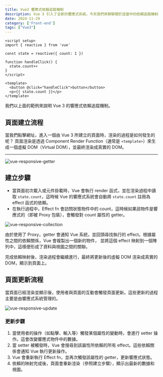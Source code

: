 ```yaml
---
title: Vue3 響應式依賴追蹤機制 
description: Vue 3 引入了全新的響應式系統，今天我們來聊聊關於這當中的依賴追蹤機制。
date: 2024-11-29
category: ['Front-end']
tags: ["Vue3"]
---
```


```vue
<script setup>
import { reactive } from 'vue'

const state = reactive({ count: 1 })

function handleClick() {
  state.count++
}
</script>

<template>
  <button @click="handleClick">button</button>
  <p>{{ state.count }}</p>
</template>
```

我們以上面的範例來說明 Vue 3 的響應式依賴追蹤機制。
## 頁面建立流程
當我們點擊網址，進入一個由 Vue 3 所建立的頁面時，渲染的過程是如何發生的呢？
頁面渲染是透過 Component Render Function（通常是 `<template>`）來生成一個虛擬 DOM（Virtual DOM），並最終渲染成真實的 DOM。

---

![vue-responsive-getter](/blog/vue-responsive-getter.png)

## 建立步驟

- 當頁面初次載入或元件掛載時，Vue 會執行 render 函式，並在渲染過程中讀取 `state.count`，這時候 Vue 的響應式系統會自動將 `state.count` 註冊為 effect 函式的依賴。
- 在執行過程中，Effect fn 會訪問狀態物件中的 count，這時候如果該物件是響應式的（即被 Proxy 包裝），會觸發對 count 屬性的 getter。

![vue-responsive-collection](/blog/vue-responsive-collection.png)

由於使用了 Proxy，getter 會通知 Vue 系統，並回頭尋找執行的 effect。根據屬性之間的依賴關係，Vue 會複製出一個新的物件，
並將這個 effect 映射到一個陣列中，這樣便形成了資料與視圖之間的關聯。

完成依賴映射後，渲染過程會繼續進行，最終將更新後的虛擬 DOM 渲染成真實的 DOM，顯示到頁面上。

## 頁面更新流程
當頁面已經渲染並顯示後，使用者與頁面的互動會觸發頁面更新。這些更新的過程主要是由響應式系統管理的。

![vue-responsive-update](/blog/vue-responsive-update.png)

### 更新步驟
1. 當使用者的操作（如點擊、輸入等）觸發某個屬性的變動時，會進行 setter 操作。這會改變響應式物件中的數據。
2. 當 setter 被觸發時，Vue 會搜尋到該屬性所依賴的所有 effect。這些依賴關係會通知 Vue 執行更新操作。
3. Vue 會重新執行 Effect fn，並再次觸發該屬性的 getter，更新響應式狀態。
4. 依賴的映射完成後，頁面會重新渲染（參照建立步驟），顯示出最新的數據和視圖。
